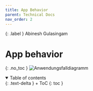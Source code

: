 ```yaml
---
title: App Behavior
parent: Technical Docs
nav_order: 2
---
```


{: .label }
Abinesh Gulasingam
# App behavior
{: .no_toc }
![Anwendungsfalldiagramm](https://github.com/Sebi2030/QuizzOut/assets/149621097/46c87c06-125e-42a0-8275-15271050ea83)

<details open markdown="block">
{: .text-delta }
<summary>Table of contents</summary>
+ ToC
{: toc }
</details>
